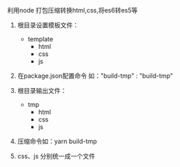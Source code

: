 <!--
 * @description: 
 * @Author: 赵志伟
 * @Date: 2022-09-23 14:41:55
-->
利用node 打包压缩转换html,css,将es6转es5等

1. 根目录设置模板文件：
    - template
        - html
        - css
        - js

2. 在package.json配置命令 如："build-tmp" : "build-tmp"

3. 根目录输出文件：
    - tmp
        - html
        - css
        - js

4. 压缩命令如：yarn build-tmp
5. css、js 分别统一成一个文件

